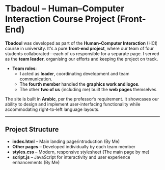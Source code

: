 # Tbadoul – Human–Computer Interaction Course Project (Front-End)

**Tbadoul** was developed as part of the **Human–Computer Interaction** (HCI) course in university. It's a pure **front-end project**, where our team of four students collaborated—each of us responsible for a separate page. I served as the **team leader**, organising our efforts and keeping the project on track.

- **Team roles**:
  - I acted as **leader**, coordinating development and team communication.
  - The **fourth member** handled the **graphics work and logos**.
  - The other **two of us** (including me) built the **web pages** themselves.
  
The site is built in **Arabic**, per the professor’s requirement. It showcases our ability to design and implement user-interfacing functionality while accommodating right-to-left language layouts.

---

## Project Structure

- **index.html** – Main landing page/introduction (By Me)
- **Other pages** – Developed individually by each team member
- **styles.css** – Modern, responsive stylesheet (The main page by me)
- **script.js** – JavaScript for interactivity and user experience enhancements (By Me)

